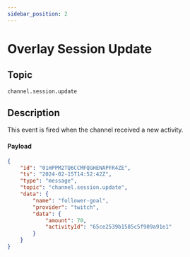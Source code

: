 ```yaml
---
sidebar_position: 2
---
```

# Overlay Session Update

## Topic

`channel.session.update`

## Description

This event is fired when the channel received a new activity.

#### Payload

```json
{
    "id": "01HPPM2TQ6CCMFQGHENAPFR4ZE",
    "ts": "2024-02-15T14:52:42Z",
    "type": "message",
    "topic": "channel.session.update",
    "data": {
        "name": "follower-goal",
        "provider": "twitch",
        "data": {
            "amount": 70,
            "activityId": "65ce2539b1585c5f909a91e1"
        }
    }
}
```
